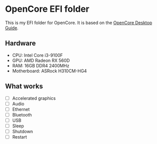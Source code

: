 # OpenCore EFI folder

This is my EFI folder for OpenCore. It is based on the [OpenCore Desktop Guide](https://dortania.github.io/OpenCore-Desktop-Guide/).

## Hardware

- CPU: Intel Core i3-9100F
- GPU: AMD Radeon RX 560D
- RAM: 16GB DDR4 2400MHz
- Motherboard: ASRock H310CM-HG4

## What works

- [ ] Accelerated graphics
- [ ] Audio
- [ ] Ethernet
- [ ] Bluetooth
- [ ] USB
- [ ] Sleep
- [ ] Shutdown
- [ ] Restart
